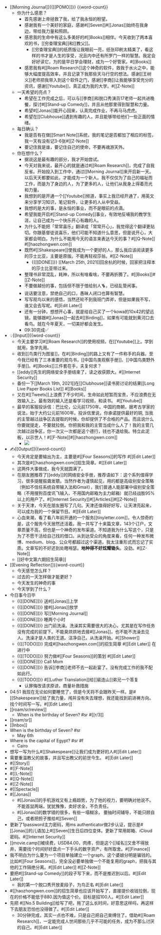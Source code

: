 - [[Morning Journal]]{{[[POMO]]}} {{word-count}}
    - 你为什么感恩？
        - 首先感谢上帝拯救了我，给了我永恒的盼望。
        - 感谢我有一个美好的家庭，感谢#[[Seven]]#[[Jonas]]始终在我身边，带给我力量和照顾。
        - 感恩我的生命中有这么多美好的#[[Books]]相伴。今天收到了两本喜欢的书，[[穷查理宝典]]和[[教父]]。
            - [[穷查理宝典]]的纸质版让我眼前一亮，纸张印刷太精美了，看这样的书才是人生的享受，况且内中还有所罗门一样的智慧。我定会好好读它，为的是早日学会理财，成为一个好管家。#[[Books]]
        - 感恩我有#[[Roam Research]]这个神奇的软件，救我于水火之中，能够大幅度提高效率，并且记录下我那些天马行空的想法。感谢[[王树义]]老师把我带入到这个软件之门，感谢[[李商]]让我能够享受充分的资讯，感谢[[Youtube]]，真正成为我的大学。#[[Z-Note]]
    - 一天希望的亮点？
        - 希望在工作完成之后，可以与[[李商]]和脱口秀演员17老师一起共进晚餐，探讨#[[Stand-up Comedy]]，并且从他那里得到智慧和力量。
        - 希望#[[Jonas]]能开心回来，认真完成作业，不再马马虎虎。
        - 希望在[[Clubhouse]]遇到有趣的人，并且能够带给他们一些正面的情绪。
    - 每日确认？
        - 我是否有在做[[Smart Note]]系统，我的笔记是否都加了相应的标签，我一天有没有记3-6张#[[Z-Note]]
        - 要记住我是谁，要记住自己的使命，不要再魂游天外。
    - 你在想什么？
        - 据说这是最有趣的部分，我才开始尝试。
        - 今天对我来说，最开心的就是通过#[[Roam Research]]，完成了自我反省。开始投入到工作中，通过[[Morning Journal]]来开启新一天。以后天天都要如此，才能成为一个新人。我不仅仅为了自己的福祉而工作，而是为了身边的人，为了更多的人，让他们从我身上得着亮光和力量。
        - 我想到的是开通一个[[Youtube]]频道，事实上我已经开通了，用英文来分享学习知识，笔记软件，让更多的人从中受益。
        - 我想的是大的事，是永恒的事业，而不是眼前的点滴。
        - 希望我能开启#[[Stand-up Comedy]]事业，有效地反哺我的教学生涯，让自己成为一个快乐开心有趣的人。
        - 为什么不能把「常常喜乐」翻译成「常常开心」，我觉得这个翻译更贴切。你跟基督徒说喜乐，他们可能不知道什么意思，但是说开心，大家都会明白。为什么不能用今天的语言来表达今天的事？#[[Q-Note]] #[[haozhongwen.com]]
        - 既然#[[Shakespeare]]使我成为一个更好的人，那么我应该阅读更多的莎士比亚，主要是原版。不能再轻视莎翁。#[[Z-Note]]
            - {{[[DONE]]}} [[March 25th, 2021]]回余杭的时候，回家把注释本的莎士比亚带过来。
        - 整理书非常混乱，耗神，所以有啥看啥，不要再折腾了。#[[Books]]#[[Z-Note]]
        - 不要做越份的事，包括但不限于借给别人🪜，已经乱管闲事。
        - 说话要注意，禁绝自己的口，愚昧人闭口也算有智慧。
        - 写写观鸟以来的感悟，当然还轮不到我班门弄斧，但是如果我不写，谁又会去写呢。#[[Edit Later]]
        - 还有一分钟，想想开心事，就是给自己买了一个kowa的10x42的望远镜，能够跟#[[Jonas]]一起去#[[Birding]]，如果有可能就到黄河口去看鸟。就在今年夏天，一切美好都会发生。
        - 09:30完成✅
- 💡[[Input]]{{word-count}}
    - 今天主要学习#[[Roam Research]]的使用视频，在[[Youtube]]上。学到就用，急学先用。
    - 收到[[鸟类行为图鉴]]，在#[[Birding]]的路上又有了一件称手的兵器。至今我已经有了三本重要的观鸟书，[[中国鸟类观察手册]]、[[中国鸟类野外手册]]。#[[Books]]三件套在手，夫复何求？
    - [[eddy]]先生的网络安全手册结束了，读之收获颇大。#[[Internet Security]]
    - 备份一下[[March 19th, 2021]]在[[Clubhouse]]读书房讨论的结果[[Long Live Paper Books List]] #[[Books]]
    - 又在#[[Tweets]]上浪费了不少时间，生命如此短暂而宝贵，不应浪费在无效输入上。最有效的输入还是看学习视频，和读书。 #[[Youtube]]
    - 最早的客服投诉信：巴比伦，公元前1750年。中国的商朝，据考古学家的说法，始于大约公元前1600年。投诉信里说，你承诺提供最好的铜, 当我的主管越过战争区去提取的时候，你却提供了不合格的产品。而且说什么你要就提走，不要就拉倒。你把我和我的主管当成什么人了！我的主管几次越过战争区，你一次又一次都是这个德行，钱也不退给我。特立此泥板，以示世人！#[[F-Note]]#[[haozhongwen.com]]
        - ![](https://firebasestorage.googleapis.com/v0/b/firescript-577a2.appspot.com/o/imgs%2Fapp%2Fhaozhongwen%2FC1PWJcGl8N.jpeg?alt=media&token=22ab13f1-3e11-480f-b65f-60e440c116b2)
- ✍️[[Output]]{{word-count}}
    - 今天肯定是要输出为主，主要是#[[Four Seasons]]的写作 #[[Edit Later]]
    - 其次是#[[haozhongwen.com]]招生简章。#[[Edit Later]]
    - 这两件大事做成，我今天就圆满了。
    - 在朋友圈推荐了[[eddy]]的网络安全手册，推荐语如下：这个系列值得学习，很多提醒振聋发聩。当然作者为谨慎起见，用的都是高级别安全策略（例如不信任系统自带输入法和Gmail），我们普通人能部署中级别安全策略（不用搜狗百度讯飞输入、不用国内邮箱为主力邮箱）就已经战胜95%以上的用户了。#[[Internet Security]]#[[Articles]]#[[Z-Note]]
    - 关于天津，今天在朋友圈写了几句。天津还值得好好写，让天津亮起来，可以成为我的一个保留节目。#[[Edit Later]]
    - 心血来潮，看了看八年前开通的一个服务[[tinyletter.com]]，令人惊奇的是，这个服务今天居然还活着。我一共写了十来篇文章，143个订户，文章质量不高，但也是一个神奇的发布渠道。不知道我为什么写这个，只是为了不愿干活给自己找的借口。从到达受众的角度来看，任何一种发布微博、medium、blog、公众号都超过这个渠道。我太注重形式而忘记了实质。文章写的不好还到处瞎嘚瑟。**地种得不好炫耀锄头**。没劲。#[[Z-Note]]
    - [[好中文第六期招生简章]]
- [[Evening Reflection]]{{word-count}}
    - 今天感觉怎么样？
    - 过去的一天怎样做才能更好？
    - 今天发生的神奇的事
    - 今天学到了什么？
- 今日事今日毕
    - {{[[DONE]]}} 送#[[Jonas]]上学 
    - {{[[DONE]]}} 接#[[Jonas]]放学 
    - {{[[DONE]]}} 写[[Morning Journal]]
    - {{[[DONE]]}} 睡两个小时
    - {{[[DONE]]}} 出门前洗澡。洗澡其实需要很大的决心，尤其是在写作任务没有完成的前提下。不能臭烘烘地去接#[[Jonas]]，也不能不洗澡去见人。洗澡才是人类的王道。洁净自己，从洗澡开始。#[[Shower]]
    - {{[[TODO]]}} 完成#[[haozhongwen.com]]的招生简章 #[[Edit Later]] 在进行中
    - {{[[TODO]]}} 努力做#[[Four Seasons]]的策划 #[[Edit Later]] 
    - {{[[DONE]]}} Call Mom 
    - {{[[DONE]]}} 告诉[[李商]]老师不去一起赴宴了。没有完成工作的我不配如此行。
    - {{[[TODO]]}} #[[Luther Translation]]给[[裴连山]]弟兄一个答复
        - 认罪悔改请求原谅，商量补救措施
- 04:51 我现在无论如何要睡觉了，但是今天将不会跟昨天一样。是#[[Shakespeare]]给了我力量，闱并没有失去理想，我还能找到前进祷方向。找个时间写一写。#[[Edit Later]]
- [[roam/sr/review]]
    - When is the birthday of Seven? #sr #[[r/3]]
- [[roam/sr]]
- [[Inbox]]
- When is the birthday of Seven? #sr
    - May 6th
- Where is the capital of Egypt? #sr  #f
    - Cairo
- 想写一写为什么#[[Shakespeare]]让我们成为更好的人#[[Edit Later]]
- 需要重温教父的故事，并且写出教父的前世今生。 #[[Edit Later]]
- #[[Story]]
- #[[F-Note]]
- #[[L-Note]]
- #[[Q-Note]]
- #[[Z-Note]]
- #[[Spectacle]]
- #[[Jonas]]
    - #[[Jonas]]的手机游戏又有上瘾趋势，为了他的视力，要明确对他说不。不能首鼠两端，犹犹豫豫，卖好求全，不负责任。
    - #[[Jonas]]的数学错的很多，有些一塌糊涂， 要抽时间辅导，不能只顾自己，或者把担子推给#[[Seven]]
- 更新了1password主力密码，用ms authenticator做2步认证，提示是#[[Jonas]]的儿语加上#[[Seven]]生日后四位变体。更新了常用邮箱、iCloud密码。#[[Internet Security]]
- [[movie.camp]]被续费，USD84.00，肉疼，但是这个[[域名]]又舍不得放弃，需要找个时间好好盘点一下手头的数字资产，有所取舍。#[[Finance]]
- 我不明白为什么要为一个项目单独建立一个graph，这个婆娘分明是骗钱的。比如#[[Four Seasons]]，完全没必要单独做一个不能复用的graph，把我与其他的工作隔绝分离。#[[Edit Later]] #[[Z-Note]]
- 要把#[[Stand-up Comedy]]的段子写下来，而不是推迟到以后。#[[Edit Later]]
    - 我的第一个脱口秀开放麦段子，为鸟正名 #[[Edit Later]]
- #[[haozhongwen.com]]的招生简章也应该开始写了，直接提价收钱拉倒，现在的价格不能低于880.因为值这个价。目标是招100人。#[[Edit Later]]
- 先把 #[[No.5 Building]]给写了吧，拖了这么长时间，好意思这样吗，再这样下去朋友恐怕也没得做了。#[[Edit Later]]
    - 30分钟完成，其实一点也不难，只是自己把自己束缚住了。借助#[[Roam Research]]，一定能完成人世间那些几乎不可能的任务，成为不那么讨厌的自己。#[[Edit Later]]
